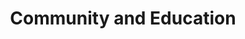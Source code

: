 ﻿---
title: "Community and Education"
summary: "Topics under Community and Education."
layout: ""
---
